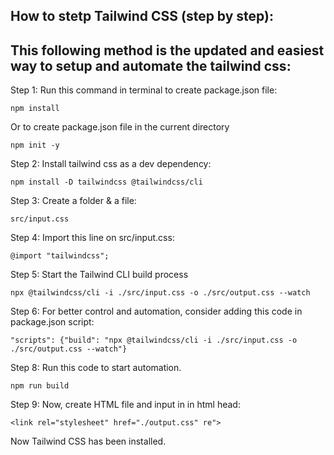 ## How to stetp Tailwind CSS (step by step):

## This following method is the updated and easiest way to setup and automate the tailwind css:

Step 1: Run this command in terminal to create package.json file:

```
npm install
```

Or to create package.json file in the current directory

```
npm init -y
```

Step 2: Install tailwind css as a dev dependency:

```
npm install -D tailwindcss @tailwindcss/cli
```

Step 3: Create a folder & a file:

```
src/input.css
```

Step 4: Import this line on src/input.css:

```
@import "tailwindcss";
```

Step 5: Start the Tailwind CLI build process

```
npx @tailwindcss/cli -i ./src/input.css -o ./src/output.css --watch
```

Step 6: For better control and automation, consider adding this code in package.json script:

```
"scripts": {"build": "npx @tailwindcss/cli -i ./src/input.css -o ./src/output.css --watch"}
```

Step 8: Run this code to start automation. 

```
npm run build
```

Step 9: Now, create HTML file and input in in html head:

```
<link rel="stylesheet" href="./output.css" re">
```

Now Tailwind CSS has been installed.
